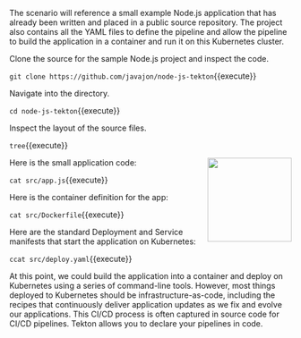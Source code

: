 The scenario will reference a small example Node.js application that has already been written and placed in a public source repository. The project also contains all the YAML files to define the pipeline and allow the pipeline to build the application in a container and run it on this Kubernetes cluster.

Clone the source for the sample Node.js project and inspect the code.

`git clone https://github.com/javajon/node-js-tekton`{{execute}}

Navigate into the directory.

`cd node-js-tekton`{{execute}}

Inspect the layout of the source files.

`tree`{{execute}}

<img align="right" src="./assets/nodejs.png" width="150">

Here is the small application code:

`cat src/app.js`{{execute}}

Here is the container definition for the app:

`cat src/Dockerfile`{{execute}}

Here are the standard Deployment and Service manifests that start the application on Kubernetes:

`ccat src/deploy.yaml`{{execute}}

At this point, we could build the application into a container and deploy on Kubernetes using a series of command-line tools. However, most things deployed to Kubernetes should be infrastructure-as-code, including the recipes that continuously deliver application updates as we fix and evolve our applications. This CI/CD process is often captured in source code for CI/CD pipelines. Tekton allows you to declare your pipelines in code.
